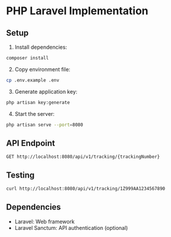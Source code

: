 # PHP Laravel Implementation

## Setup

1. Install dependencies:
```bash
composer install
```

2. Copy environment file:
```bash
cp .env.example .env
```

3. Generate application key:
```bash
php artisan key:generate
```

4. Start the server:
```bash
php artisan serve --port=8080
```

## API Endpoint

```
GET http://localhost:8080/api/v1/tracking/{trackingNumber}
```

## Testing

```bash
curl http://localhost:8080/api/v1/tracking/1Z999AA1234567890
```

## Dependencies

- Laravel: Web framework
- Laravel Sanctum: API authentication (optional)
